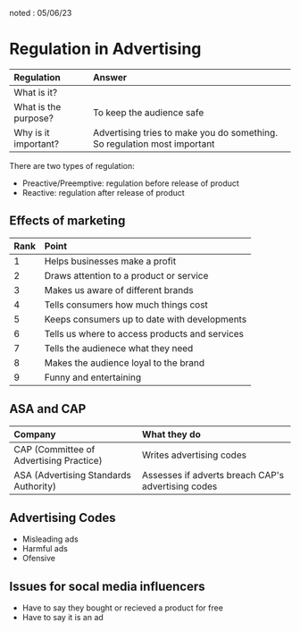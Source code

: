 noted : 05/06/23

# Regulation in Advertising

|Regulation|Answer|
|:---|:---|
|What is it?||
|What is the purpose?|To keep the audience safe|
|Why is it important?|Advertising tries to make you do something. So regulation most important|

There are two types of regulation:

- Preactive/Preemptive: regulation before release of product
- Reactive: regulation after release of product

## Effects of marketing

|Rank|Point|
|:---|:---|
|1|Helps businesses make a profit|
|2|Draws attention to a product or service|
|3|Makes us aware of different brands|
|4|Tells consumers how much things cost|
|5|Keeps consumers up to date with developments |
|6|Tells us where to access products and services|
|7|Tells the audienece what they need|
|8|Makes the audience loyal to the brand|
|9|Funny and entertaining|

## ASA and CAP

|Company|What they do|
|:------|:-----------|
|CAP (Committee of Advertising Practice)| Writes advertising codes|
|ASA (Advertising Standards Authority)| Assesses if adverts breach CAP's advertising codes|

## Advertising Codes

- Misleading ads
- Harmful ads
- Ofensive

## Issues for socal media influencers

- Have to say they bought or recieved a product for free
- Have to say it is an ad